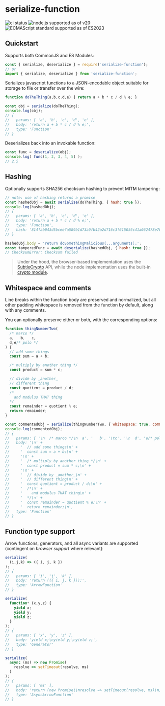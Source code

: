 # serialize-function

![ci status](https://github.com/EvanK/npm-serialize-function/actions/workflows/ci.yaml/badge.svg)
![node.js supported as of v20](https://img.shields.io/badge/Node.js-v20-green)
![ECMAScript standard supported as of ES2023](https://img.shields.io/badge/ES-2023-yellow)

## Quickstart

Supports both CommonJS and ES Modules:

```js
const { serialize, deserialize } = require('serialize-function');
// or
import { serialize, deserialize } from 'serialize-function';
```

Serializes javascript functions to a JSON-encodable object suitable for storage to file or transfer over the wire:

```js
function doTheThing(a,b,c,d,e) { return a + b * c / d % e; }

const obj = serialize(doTheThing);
console.log(obj);
// {
//   params: [ 'a', 'b', 'c', 'd', 'e' ],
//   body: 'return a + b * c / d % e;',
//   type: 'Function'
// }
```

Deserializes back into an invokable function:

```js
const func = deserialize(obj);
console.log( func(1, 2, 3, 4, 5) );
// 2.5
```

## Hashing

Optionally supports SHA256 checksum hashing to prevent MITM tampering:

```js
// note: use of hashing returns a promise
const hashedObj = await serialize(doTheThing, { hash: true });
console.log(hashedObj);
// {
//   params: [ 'a', 'b', 'c', 'd', 'e' ],
//   body: 'return a + b * c / d % e;',
//   type: 'Function',
//   hash: '814fab043d5bcee7a589b1d73a9fb42a2d716c3f615056c41a062478e7844827'
// }

hashedObj.body = 'return doSomethingMalicious(...arguments);';
const tamperedFunc = await deserialize(hashedObj, { hash: true });
// ChecksumError: Checksum failed
```

> Under the hood, the browser-based implementation uses the [SubtleCrypto](https://developer.mozilla.org/en-US/docs/Web/API/SubtleCrypto) API, while the node implementation uses the built-in [crypto module](https://nodejs.org/docs/latest-v20.x/api/crypto.html).

## Whitespace and comments

Line breaks within the function body are preserved and normalized, but all other padding whitespace is removed from the function by default, along with any comments.

You can optionally preserve either or both, with the corresponding options:

```js
function thingNumberTwo(
  /* marco */
  a,   b,	c,
  d,e/* polo */
) {
  // add some things
  const sum = a + b;

  /* multiply by another thing */
  const product = sum * c;

  // divide by _another_
  // different thing
  const quotient = product / d;
  /*
    and modulus THAT thing
  */
  const remainder = quotient % e;
  return remainder;
}

const commentedObj = serialize(thingNumberTwo, { whitespace: true, comments: true });
console.log(commentedObj);
// {
//   params: [ '\n  /* marco */\n  a', '   b', '\tc', '\n  d', 'e/* polo */\n' ],
//   body: '\n' +
//     '  // add some things\n' +
//     '  const sum = a + b;\n' +
//     '\n' +
//     '  /* multiply by another thing */\n' +
//     '  const product = sum * c;\n' +
//     '\n' +
//     '  // divide by _another_\n' +
//     '  // different thing\n' +
//     '  const quotient = product / d;\n' +
//     '  /*\n' +
//     '    and modulus THAT thing\n' +
//     '  */\n' +
//     '  const remainder = quotient % e;\n' +
//     '  return remainder;\n',
//   type: 'Function'
// }
```

## Function type support

Arrow functions, generators, and all async variants are supported (contingent on _browser support_ where relevant):

```js
serialize(
  (i,j,k) => ({ i, j, k })
);
// {
//   params: [ 'i', 'j', 'k' ],
//   body: 'return (({ i, j, k }));',
//   type: 'ArrowFunction'
// }

serialize(
  function* (x,y,z) {
    yield x;
    yield y;
    yield z;
  }
);
// {
//   params: [ 'x', 'y', 'z' ],
//   body: 'yield x;\nyield y;\nyield z;',
//   type: 'Generator'
// }

serialize(
  async (ms) => new Promise( 
    resolve => setTimeout(resolve, ms)
  )
);
// {
//   params: [ 'ms' ],
//   body: 'return (new Promise(\nresolve => setTimeout(resolve, ms)\n));',
//   type: 'AsyncArrowFunction'
// }
```
